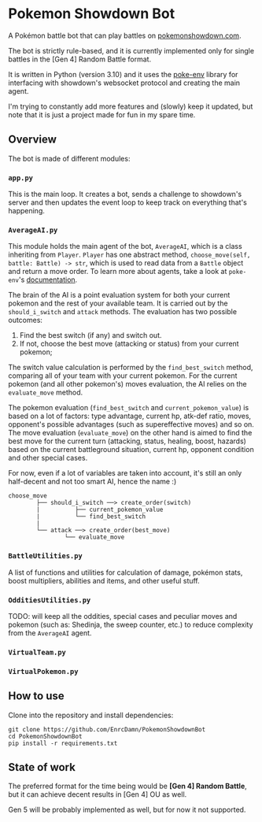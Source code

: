 # Pokemon Showdown Bot
A Pokémon battle bot that can play battles on [pokemonshowdown.com](https://pokemonshowdown.com/).

The bot is strictly rule-based, and it is currently implemented only for single battles in the [Gen 4] Random Battle format. 

It is written in Python (version 3.10) and it uses the [poke-env](https://github.com/hsahovic/poke-env) library for interfacing with showdown's websocket protocol and creating the main agent.

I'm trying to constantly add more features and (slowly) keep it updated, but note that it is just a project made for fun in my spare time. 

## Overview

The bot is made of different modules:

### `app.py`
This is the main loop. It creates a bot, sends a challenge to showdown's server and then updates the event loop to keep track on everything that's happening.

### `AverageAI.py`
This module holds the main agent of the bot, `AverageAI`, which is a class inheriting from `Player`. `Player` has one abstract method, `choose_move(self, battle: Battle) -> str`, which is used to read data from a `Battle` object and return a move order. To learn more about agents, take a look at `poke-env`'s [documentation](https://poke-env.readthedocs.io/en/stable/max_damage_player.html#creating-a-player). 

The brain of the AI is a point evaluation system for both your current pokemon and the rest of your available team. It is carried out by the `should_i_switch` and `attack` methods. The evaluation has two possible outcomes: 
1) Find the best switch (if any) and switch out. 
2) If not, choose the best move (attacking or status) from your current pokemon; 

The switch value calculation is performed by the `find_best_switch` method, comparing all of your team with your current pokemon. For the current pokemon (and all other pokemon's) moves evaluation, the AI relies on the `evaluate_move` method.

The pokemon evaluation (`find_best_switch` and `current_pokemon_value`) is based on a lot of factors: type advantage, current hp, atk-def ratio, moves, opponent's possible advantages (such as supereffective moves) and so on. The move evaluation (`evaluate_move`) on the other hand is aimed to find the best move for the current turn (attacking, status, healing, boost, hazards) based on the current battleground situation, current hp, opponent condition and other special cases. <p>For now, even if a lot of variables are taken into account, it's still an only half-decent and not too smart AI, hence the name :)
```
choose_move
        ├── should_i_switch ──> create_order(switch)
        |          ├── current_pokemon_value
        |          └── find_best_switch
        |
        └── attack ──> create_order(best_move)
                └── evaluate_move
```

### `BattleUtilities.py`
A list of functions and utilities for calculation of damage, pokémon stats, boost multipliers, abilities and items, and other useful stuff.

### `OdditiesUtilities.py`
TODO: will keep all the oddities, special cases and peculiar moves and pokemon (such as: Shedinja, the sweep counter, etc.) to reduce complexity from the `AverageAI` agent.

### `VirtualTeam.py`


### `VirtualPokemon.py`


## How to use
Clone into the repository and install dependencies:
```
git clone https://github.com/EnrcDamn/PokemonShowdownBot
cd PokemonShowdownBot
pip install -r requirements.txt
```



## State of work
The preferred format for the time being would be **[Gen 4] Random Battle**, but it can achieve decent results in [Gen 4] OU as well.

Gen 5 will be probably implemented as well, but for now it not supported.

